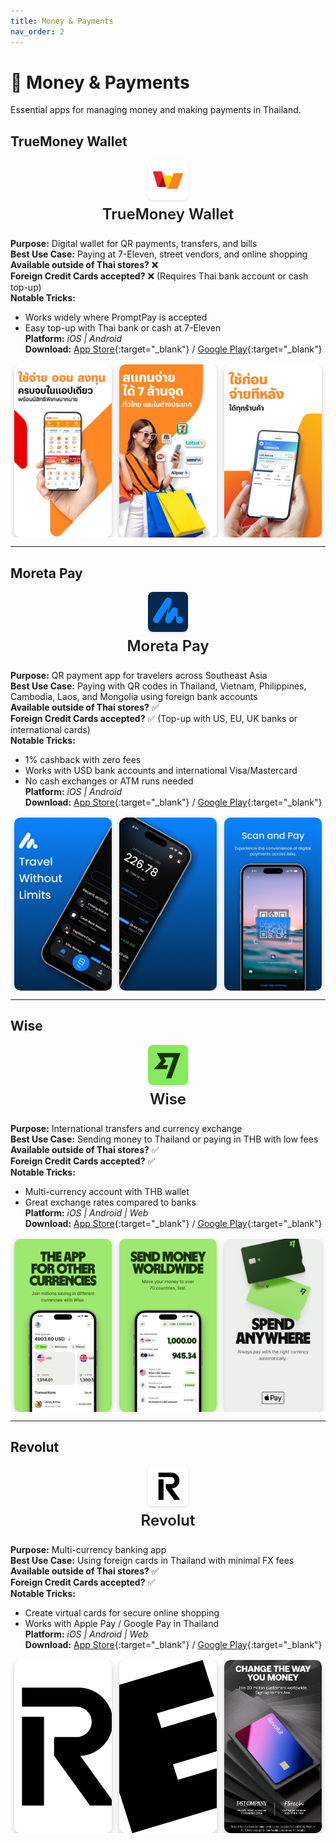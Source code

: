 ```yaml
---
title: Money & Payments
nav_order: 2
---
```


<style>
/* Custom styling for Thailand Essential Apps */

/* Style the app icons - centered above app names */
.app-header {
  text-align: center;
  margin-bottom: 1.5rem;
}

.app-icon {
  display: block;
  margin: 0 auto 0.5rem auto;
  border-radius: 8px;
  box-shadow: 0 2px 4px rgba(0,0,0,0.1);
}

.app-title {
  margin: 0;
  font-size: 1.5rem;
  font-weight: 600;
}

/* Style the app screenshots */
.app-screenshots {
  display: flex;
  justify-content: center;
  gap: 0.75rem;
  margin-top: 1rem;
  flex-wrap: nowrap;
  overflow-x: auto;
}

.app-screenshot {
  width: 156px;
  height: 277px;
  object-fit: cover;
  border-radius: 10px;
  box-shadow: 0 3px 8px rgba(0,0,0,0.2);
  transition: transform 0.2s ease;
  flex-shrink: 0;
}

.app-screenshot:hover {
  transform: scale(1.05);
}
</style>

# 💸 Money & Payments

Essential apps for managing money and making payments in Thailand.

## TrueMoney Wallet

<div class="app-header">
<img src="icons/truemoney-wallet.jpg" alt="TrueMoney icon" width="64" height="64" class="app-icon"/>
<h3 class="app-title">TrueMoney Wallet</h3>
</div>

**Purpose:** Digital wallet for QR payments, transfers, and bills  
**Best Use Case:** Paying at 7-Eleven, street vendors, and online shopping  
**Available outside of Thai stores?** ❌  
**Foreign Credit Cards accepted?** ❌ (Requires Thai bank account or cash top-up)  
**Notable Tricks:**  
- Works widely where PromptPay is accepted  
- Easy top-up with Thai bank or cash at 7-Eleven  
**Platform:** *iOS | Android*  
**Download:** [App Store](https://apps.apple.com/us/app/truemoney-pay-earn-coins/id663885752){:target="_blank"} / [Google Play](https://play.google.com/store/apps/details?id=th.co.truemoney.wallet){:target="_blank"}

<div class="app-screenshots">
<img src="screenshots/truemoney-wallet-1.jpg" alt="TrueMoney Wallet Screenshot 1" class="app-screenshot"/>
<img src="screenshots/truemoney-wallet-2.jpg" alt="TrueMoney Wallet Screenshot 2" class="app-screenshot"/>
<img src="screenshots/truemoney-wallet-3.jpg" alt="TrueMoney Wallet Screenshot 3" class="app-screenshot"/>
</div>

---

## Moreta Pay

<div class="app-header">
<img src="icons/moreta-pay.png" alt="Moreta Pay icon" width="64" height="64" class="app-icon"/>
<h3 class="app-title">Moreta Pay</h3>
</div>

**Purpose:** QR payment app for travelers across Southeast Asia  
**Best Use Case:** Paying with QR codes in Thailand, Vietnam, Philippines, Cambodia, Laos, and Mongolia using foreign bank accounts  
**Available outside of Thai stores?** ✅  
**Foreign Credit Cards accepted?** ✅ (Top-up with US, EU, UK banks or international cards)  
**Notable Tricks:**  
- 1% cashback with zero fees  
- Works with USD bank accounts and international Visa/Mastercard  
- No cash exchanges or ATM runs needed  
**Platform:** *iOS | Android*  
**Download:** [App Store](https://apps.apple.com/us/app/moreta-pay/id6590609636){:target="_blank"} / [Google Play](https://play.google.com/store/apps/details?id=com.moreta.moretamobile){:target="_blank"}

<div class="app-screenshots">
<img src="screenshots/moreta-pay-1.jpg" alt="Moreta Pay Screenshot 1" class="app-screenshot"/>
<img src="screenshots/moreta-pay-2.jpg" alt="Moreta Pay Screenshot 2" class="app-screenshot"/>
<img src="screenshots/moreta-pay-3.jpg" alt="Moreta Pay Screenshot 3" class="app-screenshot"/>
</div>

---

## Wise

<div class="app-header">
<img src="icons/wise.jpg" alt="Wise icon" width="64" height="64" class="app-icon"/>
<h3 class="app-title">Wise</h3>
</div>

**Purpose:** International transfers and currency exchange  
**Best Use Case:** Sending money to Thailand or paying in THB with low fees  
**Available outside of Thai stores?** ✅  
**Foreign Credit Cards accepted?** ✅  
**Notable Tricks:**  
- Multi-currency account with THB wallet  
- Great exchange rates compared to banks  
**Platform:** *iOS | Android | Web*  
**Download:** [App Store](https://apps.apple.com/app/wise/id612261027){:target="_blank"} / [Google Play](https://play.google.com/store/apps/details?id=com.transferwise.android){:target="_blank"}

<div class="app-screenshots">
<img src="screenshots/wise-1.jpg" alt="Wise Screenshot 1" class="app-screenshot"/>
<img src="screenshots/wise-2.jpg" alt="Wise Screenshot 2" class="app-screenshot"/>
<img src="screenshots/wise-3.jpg" alt="Wise Screenshot 3" class="app-screenshot"/>
</div>

---

## Revolut

<div class="app-header">
<img src="icons/revolut.jpg" alt="Revolut icon" width="64" height="64" class="app-icon"/>
<h3 class="app-title">Revolut</h3>
</div>

**Purpose:** Multi-currency banking app  
**Best Use Case:** Using foreign cards in Thailand with minimal FX fees  
**Available outside of Thai stores?** ✅  
**Foreign Credit Cards accepted?** ✅  
**Notable Tricks:**  
- Create virtual cards for secure online shopping  
- Works with Apple Pay / Google Pay in Thailand  
**Platform:** *iOS | Android | Web*  
**Download:** [App Store](https://apps.apple.com/app/revolut/id932493382){:target="_blank"} / [Google Play](https://play.google.com/store/apps/details?id=com.revolut.revolut){:target="_blank"}

<div class="app-screenshots">
<img src="screenshots/revolut-1.jpg" alt="Revolut Screenshot 1" class="app-screenshot"/>
<img src="screenshots/revolut-2.jpg" alt="Revolut Screenshot 2" class="app-screenshot"/>
<img src="screenshots/revolut-3.jpg" alt="Revolut Screenshot 3" class="app-screenshot"/>
</div>
